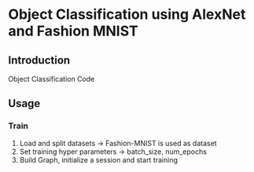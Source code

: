 # Object Classification using AlexNet and Fashion MNIST

## Introduction
Object Classification Code

## Usage
### Train
1. Load and split datasets -> Fashion-MNIST is used as dataset
2. Set training hyper parameters -> batch_size, num_epochs
3. Build Graph, initialize a session and start training
